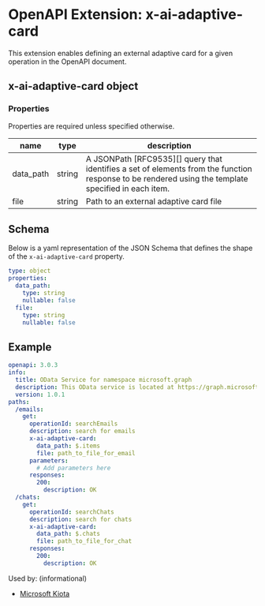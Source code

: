 # OpenAPI Extension: x-ai-adaptive-card

This extension enables defining an external adaptive card for a given operation in the OpenAPI document.

## x-ai-adaptive-card object

### Properties
Properties are required unless specified otherwise.

| name        | type     | description                                                                       |
| ----------- | -------- | --------------------------------------------------------------------------------- |
| data_path   | string   | A JSONPath [RFC9535][] query that identifies a set of elements from the function response to be rendered using the template specified in each item. |
| file        | string   |  Path to an external adaptive card file                                           |

## Schema

Below is a yaml representation of the JSON Schema that defines the shape of the `x-ai-adaptive-card` property.

```yaml
type: object
properties:
  data_path:
    type: string
    nullable: false
  file:
    type: string
    nullable: false
```

## Example

```yaml
openapi: 3.0.3
info:
  title: OData Service for namespace microsoft.graph
  description: This OData service is located at https://graph.microsoft.com/v1.0
  version: 1.0.1
paths:
  /emails:
    get:
      operationId: searchEmails
      description: search for emails
      x-ai-adaptive-card:
        data_path: $.items
        file: path_to_file_for_email
      parameters:
        # Add parameters here
      responses:
        200:
          description: OK
  /chats:
    get:
      operationId: searchChats
      description: search for chats
      x-ai-adaptive-card:
        data_path: $.chats
        file: path_to_file_for_chat
      responses:
        200:
          description: OK

```

Used by: (informational)

* [Microsoft Kiota](https://aka.ms/kiota)
